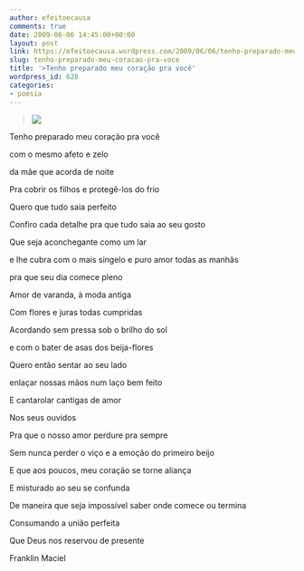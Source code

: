 ```yaml
---
author: efeitoecausa
comments: true
date: 2009-06-06 14:45:00+00:00
layout: post
link: https://efeitoecausa.wordpress.com/2009/06/06/tenho-preparado-meu-coracao-pra-voce/
slug: tenho-preparado-meu-coracao-pra-voce
title: '>Tenho preparado meu coração pra você'
wordpress_id: 628
categories:
- poesia
---
```


>[![](http://efeitoecausa.files.wordpress.com/2009/06/pai.jpg?w=300)](http://efeitoecausa.files.wordpress.com/2009/06/pai.jpg) 	 	 

Tenho preparado meu coração pra você

com o mesmo afeto e zelo

da mãe que acorda de noite 

Pra cobrir os filhos e protegê-los do frio


  


Quero que tudo saia perfeito

Confiro cada detalhe pra que tudo saia ao seu gosto

Que seja aconchegante como um lar 

e lhe cubra com o mais singelo e puro amor todas as manhãs

pra que seu dia comece pleno


  


Amor de varanda, à moda antiga

Com flores e juras todas cumpridas

Acordando sem pressa sob o brilho do sol

e com o bater de asas dos beija-flores


  


Quero então sentar ao seu lado

enlaçar nossas mãos num laço bem feito

E cantarolar cantigas de amor

Nos seus ouvidos

Pra que o nosso amor perdure pra sempre

Sem nunca perder o viço e a emoção do primeiro beijo


  


E que aos poucos, meu coração se torne aliança

E misturado ao seu se confunda

De maneira que seja impossível saber onde comece ou termina

Consumando a união perfeita

Que Deus nos reservou de presente


  


Franklin Maciel


  



  

  

